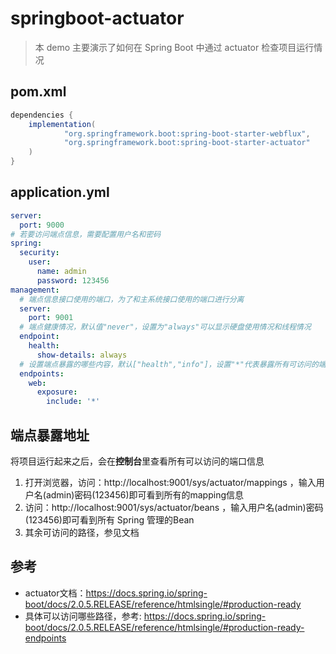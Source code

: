 # springboot-actuator

> 本 demo 主要演示了如何在 Spring Boot 中通过 actuator 检查项目运行情况

## pom.xml

```groovy
dependencies {
    implementation(
            "org.springframework.boot:spring-boot-starter-webflux",
            "org.springframework.boot:spring-boot-starter-actuator"
    )
}
```

## application.yml

```yaml
server:
  port: 9000
# 若要访问端点信息，需要配置用户名和密码
spring:
  security:
    user:
      name: admin
      password: 123456
management:
  # 端点信息接口使用的端口，为了和主系统接口使用的端口进行分离
  server:
    port: 9001
  # 端点健康情况，默认值"never"，设置为"always"可以显示硬盘使用情况和线程情况
  endpoint:
    health:
      show-details: always
  # 设置端点暴露的哪些内容，默认["health","info"]，设置"*"代表暴露所有可访问的端点
  endpoints:
    web:
      exposure:
        include: '*'
```

## 端点暴露地址

将项目运行起来之后，会在**控制台**里查看所有可以访问的端口信息
1. 打开浏览器，访问：http://localhost:9001/sys/actuator/mappings ，输入用户名(admin)密码(123456)即可看到所有的mapping信息
2. 访问：http://localhost:9001/sys/actuator/beans ，输入用户名(admin)密码(123456)即可看到所有 Spring 管理的Bean
3. 其余可访问的路径，参见文档

## 参考

- actuator文档：https://docs.spring.io/spring-boot/docs/2.0.5.RELEASE/reference/htmlsingle/#production-ready
- 具体可以访问哪些路径，参考: https://docs.spring.io/spring-boot/docs/2.0.5.RELEASE/reference/htmlsingle/#production-ready-endpoints